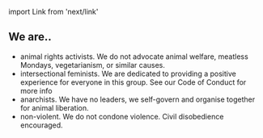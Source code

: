 import Link from 'next/link'

## We are..

* animal rights activists. We do not advocate animal welfare, meatless Mondays, vegetarianism, or similar causes.
* intersectional feminists. We are dedicated to providing a positive experience for everyone in this group. See our <Link href="/code-of-conduct"><a>Code of Conduct</a></Link> for more info
* anarchists. We have no leaders, we self-govern and organise together for animal liberation.
* non-violent. We do not condone violence. Civil disobedience encouraged.
